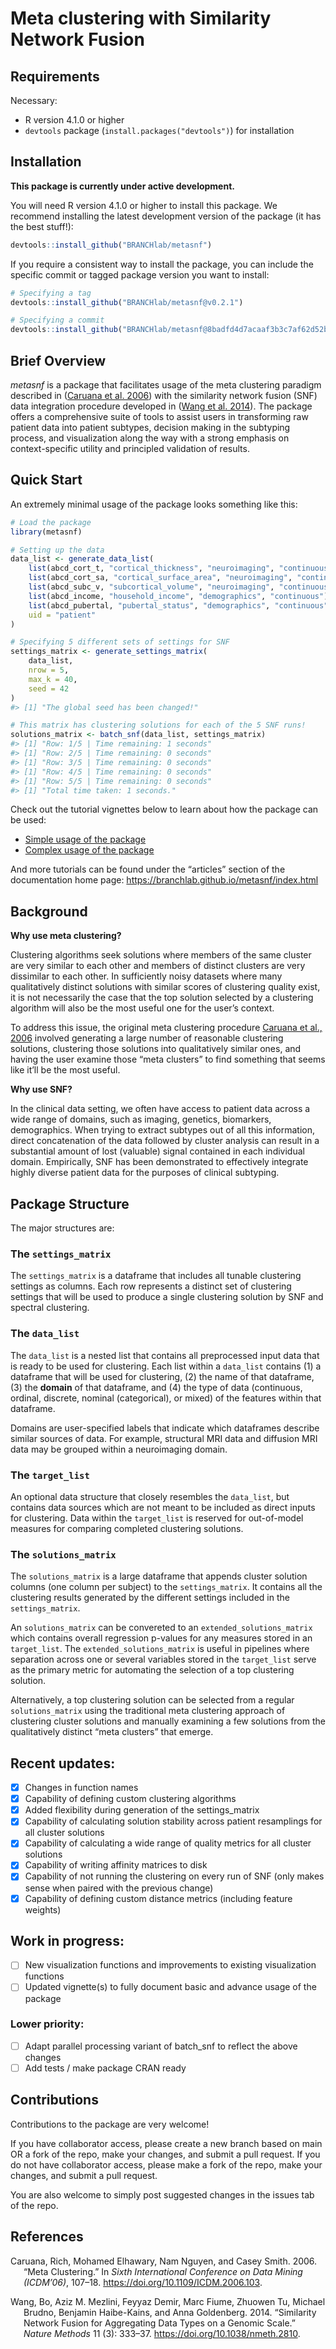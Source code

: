 
<!-- README.md is generated from README.Rmd. Please edit that file -->

# Meta clustering with Similarity Network Fusion

<!-- badges: start -->
<!-- badges: end -->

## Requirements

Necessary:

-   R version 4.1.0 or higher
-   `devtools` package (`install.packages("devtools")`) for installation

## Installation

**This package is currently under active development.**

You will need R version 4.1.0 or higher to install this package. We
recommend installing the latest development version of the package (it
has the best stuff!):

``` r
devtools::install_github("BRANCHlab/metasnf")
```

If you require a consistent way to install the package, you can include
the specific commit or tagged package version you want to install:

``` r
# Specifying a tag
devtools::install_github("BRANCHlab/metasnf@v0.2.1")

# Specifying a commit
devtools::install_github("BRANCHlab/metasnf@8badfd4d7acaaf3b3c7af62d52b5c9324b82cc6c")
```

## Brief Overview

*metasnf* is a package that facilitates usage of the meta clustering
paradigm described in ([Caruana et al. 2006](#ref-caruanaMeta2006)) with
the similarity network fusion (SNF) data integration procedure developed
in ([Wang et al. 2014](#ref-wangSimilarity2014)). The package offers a
comprehensive suite of tools to assist users in transforming raw patient
data into patient subtypes, decision making in the subtyping process,
and visualization along the way with a strong emphasis on
context-specific utility and principled validation of results.

## Quick Start

An extremely minimal usage of the package looks something like this:

``` r
# Load the package
library(metasnf)

# Setting up the data
data_list <- generate_data_list(
    list(abcd_cort_t, "cortical_thickness", "neuroimaging", "continuous"),
    list(abcd_cort_sa, "cortical_surface_area", "neuroimaging", "continuous"),
    list(abcd_subc_v, "subcortical_volume", "neuroimaging", "continuous"),
    list(abcd_income, "household_income", "demographics", "continuous"),
    list(abcd_pubertal, "pubertal_status", "demographics", "continuous"),
    uid = "patient"
)

# Specifying 5 different sets of settings for SNF
settings_matrix <- generate_settings_matrix(
    data_list,
    nrow = 5,
    max_k = 40,
    seed = 42
)
#> [1] "The global seed has been changed!"

# This matrix has clustering solutions for each of the 5 SNF runs!
solutions_matrix <- batch_snf(data_list, settings_matrix)
#> [1] "Row: 1/5 | Time remaining: 1 seconds"
#> [1] "Row: 2/5 | Time remaining: 0 seconds"
#> [1] "Row: 3/5 | Time remaining: 0 seconds"
#> [1] "Row: 4/5 | Time remaining: 0 seconds"
#> [1] "Row: 5/5 | Time remaining: 0 seconds"
#> [1] "Total time taken: 1 seconds."
```

Check out the tutorial vignettes below to learn about how the package
can be used:

-   [Simple usage of the
    package](https://branchlab.github.io/metasnf/articles/a_simple_example.html)
-   [Complex usage of the
    package](https://branchlab.github.io/metasnf/articles/a_less_simple_example.html)

And more tutorials can be found under the “articles” section of the
documentation home page:
<https://branchlab.github.io/metasnf/index.html>

## Background

**Why use meta clustering?**

Clustering algorithms seek solutions where members of the same cluster
are very similar to each other and members of distinct clusters are very
dissimilar to each other. In sufficiently noisy datasets where many
qualitatively distinct solutions with similar scores of clustering
quality exist, it is not necessarily the case that the top solution
selected by a clustering algorithm will also be the most useful one for
the user’s context.

To address this issue, the original meta clustering procedure [Caruana
et al., 2006](https://doi.org/10.1109/ICDM.2006.103) involved generating
a large number of reasonable clustering solutions, clustering those
solutions into qualitatively similar ones, and having the user examine
those “meta clusters” to find something that seems like it’ll be the
most useful.

**Why use SNF?**

In the clinical data setting, we often have access to patient data
across a wide range of domains, such as imaging, genetics, biomarkers,
demographics. When trying to extract subtypes out of all this
information, direct concatenation of the data followed by cluster
analysis can result in a substantial amount of lost (valuable) signal
contained in each individual domain. Empirically, SNF has been
demonstrated to effectively integrate highly diverse patient data for
the purposes of clinical subtyping.

## Package Structure

The major structures are:

### The `settings_matrix`

The `settings_matrix` is a dataframe that includes all tunable
clustering settings as columns. Each row represents a distinct set of
clustering settings that will be used to produce a single clustering
solution by SNF and spectral clustering.

### The `data_list`

The `data_list` is a nested list that contains all preprocessed input
data that is ready to be used for clustering. Each list within a
`data_list` contains (1) a dataframe that will be used for clustering,
(2) the name of that dataframe, (3) the **domain** of that dataframe,
and (4) the type of data (continuous, ordinal, discrete, nominal
(categorical), or mixed) of the features within that dataframe.

Domains are user-specified labels that indicate which dataframes
describe similar sources of data. For example, structural MRI data and
diffusion MRI data may be grouped within a neuroimaging domain.

### The `target_list`

An optional data structure that closely resembles the `data_list`, but
contains data sources which are not meant to be included as direct
inputs for clustering. Data within the `target_list` is reserved for
out-of-model measures for comparing completed clustering solutions.

### The `solutions_matrix`

The `solutions_matrix` is a large dataframe that appends cluster
solution columns (one column per subject) to the `settings_matrix`. It
contains all the clustering results generated by the different settings
included in the `settings_matrix`.

An `solutions_matrix` can be convereted to an
`extended_solutions_matrix` which contains overall regression p-values
for any measures stored in an `target_list`. The
`extended_solutions_matrix` is useful in pipelines where separation
across one or several variables stored in the `target_list` serve as the
primary metric for automating the selection of a top clustering
solution.

Alternatively, a top clustering solution can be selected from a regular
`solutions_matrix` using the traditional meta clustering approach of
clustering cluster solutions and manually examining a few solutions from
the qualitatively distinct “meta clusters” that emerge.

## Recent updates:

-   [x] Changes in function names
-   [x] Capability of defining custom clustering algorithms
-   [x] Added flexibility during generation of the settings_matrix
-   [x] Capability of calculating solution stability across patient
    resamplings for all cluster solutions
-   [x] Capability of calculating a wide range of quality metrics for
    all cluster solutions
-   [x] Capability of writing affinity matrices to disk
-   [x] Capability of not running the clustering on every run of SNF
    (only makes sense when paired with the previous change)
-   [x] Capability of defining custom distance metrics (including
    feature weights)

## Work in progress:

-   [ ] New visualization functions and improvements to existing
    visualization functions
-   [ ] Updated vignette(s) to fully document basic and advance usage of
    the package

### Lower priority:

-   [ ] Adapt parallel processing variant of batch_snf to reflect the
    above changes
-   [ ] Add tests / make package CRAN ready

## Contributions

Contributions to the package are very welcome!

If you have collaborator access, please create a new branch based on
main OR a fork of the repo, make your changes, and submit a pull
request. If you do not have collaborator access, please make a fork of
the repo, make your changes, and submit a pull request.

You are also welcome to simply post suggested changes in the issues tab
of the repo.

## References

<div id="refs" class="references csl-bib-body hanging-indent">

<div id="ref-caruanaMeta2006" class="csl-entry">

Caruana, Rich, Mohamed Elhawary, Nam Nguyen, and Casey Smith. 2006.
“Meta Clustering.” In *Sixth International Conference on Data Mining
(ICDM’06)*, 107–18. <https://doi.org/10.1109/ICDM.2006.103>.

</div>

<div id="ref-wangSimilarity2014" class="csl-entry">

Wang, Bo, Aziz M. Mezlini, Feyyaz Demir, Marc Fiume, Zhuowen Tu, Michael
Brudno, Benjamin Haibe-Kains, and Anna Goldenberg. 2014. “Similarity
Network Fusion for Aggregating Data Types on a Genomic Scale.” *Nature
Methods* 11 (3): 333–37. <https://doi.org/10.1038/nmeth.2810>.

</div>

</div>
